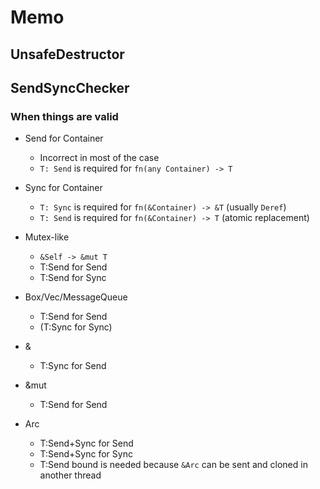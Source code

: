 # Memo

## UnsafeDestructor

## SendSyncChecker

### When things are valid

- Send for Container<T>
    * Incorrect in most of the case
    * `T: Send` is required for `fn(any Container) -> T`
- Sync for Container<T>
    * `T: Sync` is required for `fn(&Container) -> &T` (usually `Deref`)
    * `T: Send` is required for `fn(&Container) -> T` (atomic replacement)

- Mutex-like
    * `&Self -> &mut T`
    * T:Send for Send
    * T:Send for Sync
- Box/Vec/MessageQueue
    * T:Send for Send
    * (T:Sync for Sync)
- &
    * T:Sync for Send
- &mut
    * T:Send for Send
- Arc
    * T:Send+Sync for Send
    * T:Send+Sync for Sync
    * T:Send bound is needed because `&Arc` can be sent and cloned in another thread
